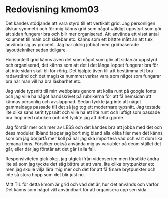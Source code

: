 ---
---
Redovisning kmom03
=========================

Det kändes stödjande att vara styrd till ett vertikalt grid. Jag personligen älskar symmetri och för mig känns grid som något väldigt uppstyrt som gör att sidan fungerar bra och blir mer organiserad. Att använda ett visst antal kolumnet till main och sidebar etc. känns som ett bättre mått än att t.ex använda sig av procent. Jag har aldrig jobbat med gridbaserade layouttekniker sedan tidigare.

Horisontellt grid känns även det som något som gör att sidan är uppstyrd och organiserad, det känns som att det i det långa loppet fungerar bra för att inte sidan skall bli för rörig. Det hjälpte även till att bestämma ett bra radavstånd och det magiska nummret verkar vara som något som fungarar bra när man vill ha bra läsbarhet etc.

Jag valde typsnitt till min webbplats genom att kolla runt på google fonts och jag ville ha något handskrivet på rubrikerna för att få hemsidan att kännas personlig och avslappnad. Sedan tyckte jag inte att något gammaldags passade till det så jag tog ett modernare typsnitt. Jag testade lite olika sans serit typsnitt och ville ha ett lite runt och luftigt som passade bra ihop med rubriken och det tyckte jag att detta gjorde.

Jag förstår mer och mer av LESS och det kändes bra att jobba med det och dess moduler. Ibland tappar jag bort mig bland alla olika filer men det känns som om jag börjarfå mer koll på när jag ska importera vad och vart dom lika temana finns. Försöker också använda mig av variabler på deom stället det går, eller där jag förstår att det går i alla fall.

Responsiviteten gick okej, jag utgick ifrån videoserien men försökte ändra lite så som jag tyckte det såg bättre ut att vara, lite olika brytpunkter etc. men jag skulle vilja lära mig mer och det för att få finare brytpunkter och inte så stora hopp som det blir just nu.

Mitt TIL för detta kmom är grid och vad det är, hur det används och varför. Det känns som något väl användbart för att organisera upp sen sida. 
